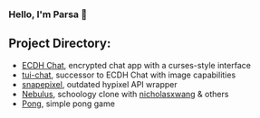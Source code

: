 ### Hello, I'm Parsa 👋

<!--
**TheLegendOfKitty/TheLegendOfKitty** is a ✨ _special_ ✨ repository because its `README.md` (this file) appears on your GitHub profile.

Here are some ideas to get you started:

- 🔭 I’m currently working on ...
- 🌱 I’m currently learning ...
- 👯 I’m looking to collaborate on ...
- 🤔 I’m looking for help with ...
- 💬 Ask me about ...
- 📫 How to reach me: ...
- 😄 Pronouns: ...
- ⚡ Fun fact: ...
-->

## Project Directory:

* [ECDH Chat](https://github.com/TheLegendOfKitty/ecdh), encrypted chat app with a curses-style interface
* [tui-chat](https://github.com/TheLegendOfKitty/tui-chat), successor to ECDH Chat with image capabilities
* [snapepixel](https://github.com/TheLegendOfKitty/snakepixel-beta), outdated hypixel API wrapper
* [Nebulus](https://github.com/TheLegendOfKitty/ProjectNebulus), schoology clone with [nicholasxwang](https://github.com/nicholasxwang) & others
* [Pong](https://github.com/TheLegendOfKitty/pong), simple pong game
